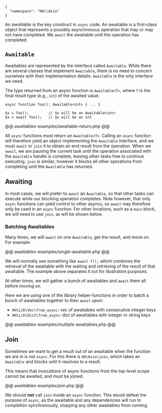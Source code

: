 ```yamlmeta
{
  "namespace": "HH\\Asio"
}
```

An *awaitable* is the key construct in `async` code. An awaitable is a first-class object that represents a possibly asynchronous
operation that may or may not have completed. We `await` the awaitable until the operation has completed.

## `Awaitable`

Awaitables are represented by the interface called `Awaitable`. While there are several classes that implement `Awaitable`, there is no
need to concern ourselves with their implementation details. `Awaitable` is the only interface we need.

The type returned from an async function is `Awaitable<T>`, where `T` is the final result type (e.g., `int`) of the awaited value.

```Hack
async function foo(): Awaitable<int> { ... }

$x = foo();         // $x will be an Awaitable<int>
$x = await foo();   // $x will be an int
```

@@ awaitables-examples/awaitable-return.php @@

All `async` functions must return an `Awaitable<T>`. Calling an `async` function will therefore yield an object implementing the `Awaitable`
interface, and we must `await` or `join` it to obtain an end result from the operation. When we `await`, we are pausing the current task until
the operation associated with the `Awaitable` handle is complete, leaving other tasks free to continue executing. `join` is similar; however it
blocks all other operations from completing until the `Awaitable` has returned.

## Awaiting

In most cases, we will prefer to `await` an `Awaitable`, so that other tasks can execute while our blocking operation completes.  Note however,
that only `async` functions can yield control to other asyncs, so `await` may therefore only be used in an `async` function.  For other locations,
such as a `main` block, we will need to use `join`, as will be shown below.

### Batching Awaitables

Many times, we will `await` on one `Awaitable`, get the result, and move on. For example:

@@ awaitables-examples/single-awaitable.php @@

We will normally see something like `await f();` which combines the retrieval of the awaitable with the waiting and retrieving of the result
of that awaitable. The example above separates it out for illustration purposes.

At other times, we will gather a bunch of awaitables and `await` them all before moving on.

Here we are using one of the library helper-functions in order to batch a bunch of awaitables together to then `await` upon:
* `HH\Lib\Vec\from_async`: vec of awaitables with consecutive integer keys
* `HH\Lib\Dict\from_async`: dict of awaitables with integer or string keys

@@ awaitables-examples/multiple-awaitables.php @@

## Join

Sometimes we want to get a result out of an awaitable when the function we are in is *not* `async`. For this there is `HH\Asio\join`, which
takes an `Awaitable` and blocks until it resolves to a result.

This means that invocations of async functions from the top-level scope cannot be awaited, and must be joined.

@@ awaitables-examples/join.php @@

We should **not** call `join` inside an `async` function. This would defeat the purpose of `async`, as the awaitable and any dependencies will
run to completion synchronously, stopping any other awaitables from running.
